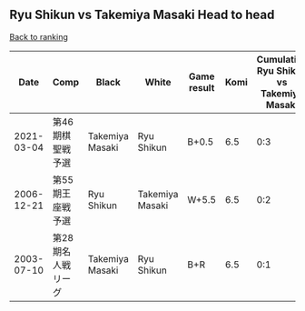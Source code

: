 ## Ryu Shikun vs Takemiya Masaki Head to head

[Back to ranking](../../index.md)




| **Date** | **Comp** | **Black** | **White** | **Game result** | **Komi** | **Cumulative Ryu Shikun vs Takemiya Masaki** | **Ryu Shikun streak** | **Takemiya Masaki streak** | 
| --- | --- | --- | --- | --- | --- | --- | --- | --- |
| 2021-03-04 | 第46期棋聖戦予選 | Takemiya Masaki | Ryu Shikun | B+0.5 | 6.5 | 0:3 | 0 | 3 | 
| 2006-12-21 | 第55期王座戦予選 | Ryu Shikun | Takemiya Masaki | W+5.5 | 6.5 | 0:2 | 0 | 2 | 
| 2003-07-10 | 第28期名人戦リーグ | Takemiya Masaki | Ryu Shikun | B+R | 6.5 | 0:1 | 0 | 1 |




